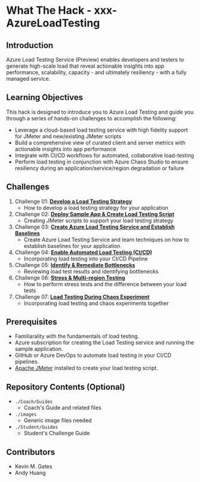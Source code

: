 # What The Hack - xxx-AzureLoadTesting

## Introduction
Azure Load Testing Service (Preview) enables developers and testers to generate high-scale load that reveal actionable insights into app performance, scalability, capacity - and ultimately resiliency - with a fully managed service.

## Learning Objectives
This hack is designed to introduce you to Azure Load Testing and guide you through a series of hands-on challenges to accomplish the following:

- Leverage a cloud-based load testing service with high fidelity support for JMeter and new/existing JMeter scripts
- Build a comprehensive view of curated client and server metrics with actionable insights into app performance
- Integrate with CI/CD workflows for automated, collaborative load-testing
- Perform load testing in conjunction with Azure Chaos Studio to ensure resiliency during an application/service/region degradation or failure

## Challenges
1. Challenge 01: **[Develop a Load Testing Strategy](Student/Challenge-01.md)**
	 - How to develop a load testing strategy for your application
1. Challenge 02: **[Deploy Sample App & Create Load Testing Script](Student/Challenge-02.md)**
	 - Creating JMeter scripts to support your load testing strategy
1. Challenge 03: **[Create Azure Load Testing Service and Establish Baselines](Student/Challenge-03.md)**
	 - Create Azure Load Testing Service and learn techniques on how to establish baselines for your application
1. Challenge 04: **[Enable Automated Load Testing (CI/CD)](Student/Challenge-04.md)**
	 - Incorporating load testing into your CI/CD Pipeline
1. Challenge 05: **[Identify & Remediate Bottlenecks](Student/Challenge-05.md)**
	 - Reviewing load test results and identifying bottlenecks
1. Challenge 06: **[Stress & Multi-region Testing](Student/Challenge-06.md)**
	 - How to perform stress tests and the difference between your load tests
1. Challenge 07: **[ Load Testing During Chaos Experiment](Student/Challenge-07.md)**
	 - Incorporating load testing and chaos experiments together

## Prerequisites
- Familiarality with the fundamentals of load testing.
- Azure subscription for creating the Load Testing service and running the sample application.
- GitHub or Azure DevOps to automate load testing in your CI/CD pipelines.
- [Apache JMeter](https://jmeter.apache.org/usermanual/get-started.html) installed to create your load testing script.

## Repository Contents (Optional)
- `./Coach/Guides`
  - Coach's Guide and related files
- `./images`
  - Generic image files needed
- `./Student/Guides`
  - Student's Challenge Guide

## Contributors
- Kevin M. Gates
- Andy Huang
